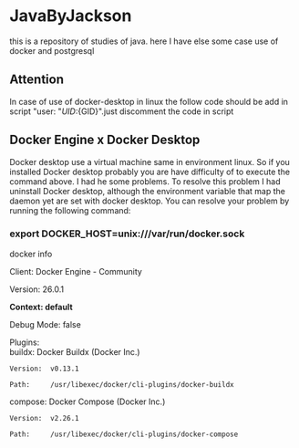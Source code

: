 # JavaByJackson 

this is a repository of studies of java. here I have else some case use of docker and postgresql  

## Attention  

In case of use of docker-desktop in linux the follow code should be add in script "user: "${UID}:${GID}".just discomment the code in script 

## Docker Engine x Docker Desktop

Docker desktop use a virtual machine same in environment linux. So if you installed Docker desktop probably you are have difficulty of to execute the command above.
I had he some problems. To resolve this problem I had uninstall Docker desktop, although the environment variable that map the daemon yet are set with docker desktop.
You can resolve your problem by running the following command:

### export DOCKER_HOST=unix:///var/run/docker.sock

docker info

Client: Docker Engine - Community  

 Version:    26.0.1  

 **Context:    default**  

 Debug Mode: false  

 Plugins:  
  buildx: Docker Buildx (Docker Inc.)  

    Version:  v0.13.1  

    Path:     /usr/libexec/docker/cli-plugins/docker-buildx  

  compose: Docker Compose (Docker Inc.)  

    Version:  v2.26.1  

    Path:     /usr/libexec/docker/cli-plugins/docker-compose  
    


